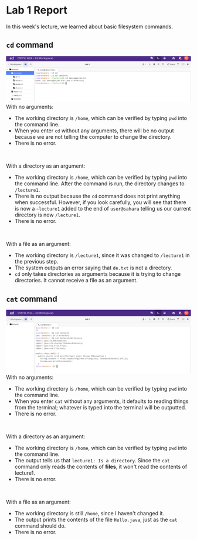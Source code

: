 # Lab 1 Report <br/>
In this week's lecture, we learned about basic filesystem commands.

## `cd` command
![Image](cd.png)
With no arguments:
- The working directory is `/home`, which can be verified by typing `pwd` into the command line.
- When you enter `cd` without any arguments, there will be no output because we are not telling the computer to change the directory.
- There is no error.
<br/>

With a directory as an argument:
- The working directory is `/home`, which can be verified by typing `pwd` into the command line. After the command is run, the directory changes to `/lecture1`.
- There is no output because the `cd` command does not print anything when successful. However, if you look carefully, you will see that there is now a `~lecture1` added to the end of `user@sahara` telling us our current directory is now `/lecture1`.
- There is no error.
<br/>
  
With a file as an argument:
- The working directory is `/lecture1`, since it was changed to `/lecture1` in the previous step.
- The system outputs an error saying that `de.txt` is not a directory.
- `cd` only takes directories as arguments because it is trying to change directories. It cannot receive a file as an argument.

## `cat` command
![Image](cat.png)
With no arguments:
- The working directory is `/home`, which can be verified by typing `pwd` into the command line.
- When you enter `cat` without any arguments, it defaults to reading things from the terminal; whatever is typed into the terminal will be outputted. 
- There is no error.
<br/>

With a directory as an argument:
- The working directory is `/home`, which can be verified by typing `pwd` into the command line.
- The output tells us that `lecture1: Is a directory`. Since the `cat` command only reads the contents of **files**, it won't read the contents of lecture1.
- There is no error.
<br/>
  
With a file as an argument:
- The working directory is still `/home`, since I haven't changed it.
- The output prints the contents of the file `Hello.java`, just as the `cat` command should do.
- There is no error.


